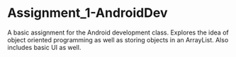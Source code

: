 # Assignment_1-AndroidDev
A basic assignment for the Android development class. Explores the idea of object oriented programming as well as storing objects in an ArrayList. Also includes basic UI as well.
